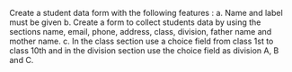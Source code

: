 Create a student data form with the following features : a. Name and label must be given b. Create a form to collect students data by using the sections name, email, phone, address, class, division, father name and mother name. c. In the class section use a choice field from class 1st to class 10th and in the division section use the choice field as division A, B and C.
